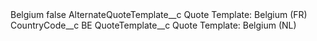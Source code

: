 <?xml version="1.0" encoding="UTF-8"?>
<CustomMetadata xmlns="http://soap.sforce.com/2006/04/metadata" xmlns:xsi="http://www.w3.org/2001/XMLSchema-instance" xmlns:xsd="http://www.w3.org/2001/XMLSchema">
    <label>Belgium</label>
    <protected>false</protected>
    <values>
        <field>AlternateQuoteTemplate__c</field>
        <value xsi:type="xsd:string">Quote Template: Belgium (FR)</value>
    </values>
    <values>
        <field>CountryCode__c</field>
        <value xsi:type="xsd:string">BE</value>
    </values>
    <values>
        <field>QuoteTemplate__c</field>
        <value xsi:type="xsd:string">Quote Template: Belgium (NL)</value>
    </values>
</CustomMetadata>
